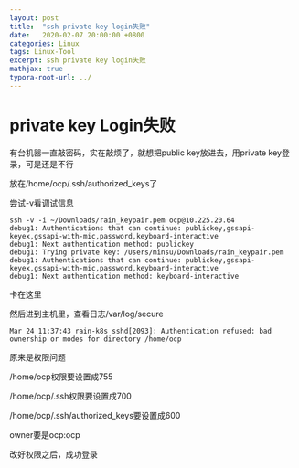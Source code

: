 ```yaml
---
layout: post
title:  "ssh private key login失败"
date:   2020-02-07 20:00:00 +0800
categories: Linux
tags: Linux-Tool
excerpt: ssh private key login失败
mathjax: true
typora-root-url: ../
---
```


# private key Login失败

有台机器一直敲密码，实在敲烦了，就想把public key放进去，用private key登录，可是还是不行

放在/home/ocp/.ssh/authorized_keys了

尝试-v看调试信息

```
ssh -v -i ~/Downloads/rain_keypair.pem ocp@10.225.20.64
debug1: Authentications that can continue: publickey,gssapi-keyex,gssapi-with-mic,password,keyboard-interactive
debug1: Next authentication method: publickey
debug1: Trying private key: /Users/minsu/Downloads/rain_keypair.pem
debug1: Authentications that can continue: publickey,gssapi-keyex,gssapi-with-mic,password,keyboard-interactive
debug1: Next authentication method: keyboard-interactive
```

卡在这里

然后进到主机里，查看日志/var/log/secure

```shell
Mar 24 11:37:43 rain-k8s sshd[2093]: Authentication refused: bad ownership or modes for directory /home/ocp
```

原来是权限问题

/home/ocp权限要设置成755

/home/ocp/.ssh权限要设置成700

/home/ocp/.ssh/authorized_keys要设置成600

owner要是ocp:ocp

改好权限之后，成功登录

